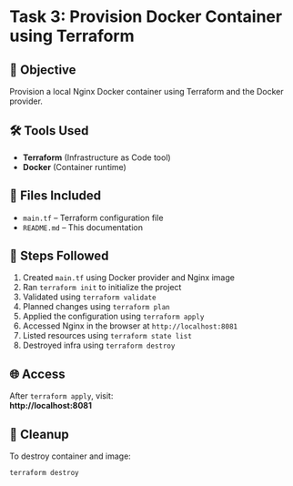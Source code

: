 # Task 3: Provision Docker Container using Terraform

## 📌 Objective
Provision a local Nginx Docker container using Terraform and the Docker provider.

## 🛠 Tools Used
- **Terraform** (Infrastructure as Code tool)
- **Docker** (Container runtime)

## 📁 Files Included
- `main.tf` – Terraform configuration file
- `README.md` – This documentation

## 📝 Steps Followed
1. Created `main.tf` using Docker provider and Nginx image
2. Ran `terraform init` to initialize the project
3. Validated using `terraform validate`
4. Planned changes using `terraform plan`
5. Applied the configuration using `terraform apply`
6. Accessed Nginx in the browser at `http://localhost:8081`
7. Listed resources using `terraform state list`
8. Destroyed infra using `terraform destroy`

## 🌐 Access
After `terraform apply`, visit:  
**http://localhost:8081**

## 🧹 Cleanup
To destroy container and image:
```bash
terraform destroy

